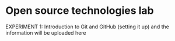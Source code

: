 # Open source technologies lab 
EXPERIMENT 1: Introduction to Git and GitHub (setting it up)
and the information will be uploaded here
